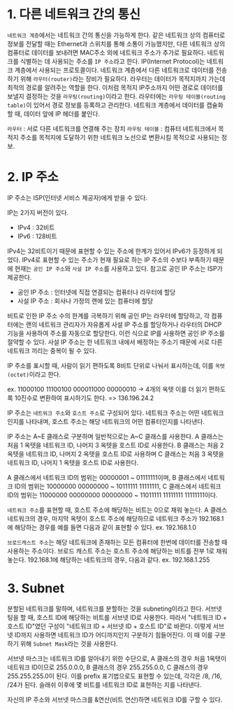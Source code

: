 # 1. 다른 네트워크 간의 통신

`네트워크 계층`에서는 네트워크 간의 통신을 가능하게 한다. 같은 네트워크 상의 컴퓨터로 정보를 전달할 때는 Ethernet과 스위치를 통해 소통이 가능했지만, 다른 네트워크 상의 컴퓨터로 데이터를 보내려면 MAC주소 외에 네트워크 주소가 추가로 필요하다.
네트워크를 식별하는 데 사용되는 주소를 `IP 주소`라고 한다. IP(Internet Protocol)는 네트워크 계층에서 사용되는 프로토콜이다. 네트워크 계층에서 다른 네트워크로 데이터를 전송하기 위해 `라우터(router)`라는 장비가 필요하다. 라우터는 데이터가 목적지까지 가는데 최적의 경로를 알려주는 역할을 한다. 이처럼 목적지 IP주소까지 어떤 경로로 데이터를 보낼지 결정하는 것을 `라우팅(routing)`이라고 한다. 라우터에는 `라우팅 테이블(routing table)`이 있어서 경로 정보를 등록하고 관리한다.
네트워크 계층에서 데이터를 캡슐화할 때, 데이터 앞에 IP 헤더를 붙인다.

`라우터` : 서로 다른 네트워크를 연결해 주는 장치
`라우팅 테이블` : 컴퓨터 네트워크에서 목적지 주소를 목적지에 도달하기 위한 네트워크 노선으로 변환시킬 목적으로 사용되는 정보.


# 2. IP 주소

IP 주소는 ISP(인터넷 서비스 제공자)에게 받을 수 있다.

IP는 2가지 버전이 있다.
- IPv4 : 32비트
- IPv6 : 128비트

IPv4는 32비트이기 때문에 표현할 수 있는 주소에 한계가 있어서 IPv6가 등장하게 되었다.
IPv4로 표현할 수 있는 주소가 현재 필요로 하는 IP 주소의 수보다 부족하기 때문에 현재는 `공인 IP 주소`와 `사설 IP 주소`를 사용하고 있다.
참고로 공인 IP 주소는 ISP가 제공한다.

- 공인 IP 주소 : 인터넷에 직접 연결되는 컴퓨터나 라우터에 할당
- 사설 IP 주소 : 회사나 가정의 랜에 있는 컴퓨터에 할당

비트로 인한 IP 주소 수의 한계를 극복하기 위해 공인 IP는 라우터에 할당하고, 각 컴퓨터에는 랜의 네트워크 관리자가 자유롭게 사설 IP 주소를 할당하거나 라우터의 DHCP 기능을 사용하여 주소를 자동으로 할당한다.
이런 식으로 IP를 사용하면 공인 IP 주소를 절약할 수 있다. 사설 IP 주소는 한 네트워크 내에서 배정하는 주소기 때문에 서로 다른 네트워크 끼리는 중복이 될 수 있다.

IP 주소를 표시할 때, 사람이 읽기 편하도록 8비트 단위로 나눠서 표시하는데, 이를 `옥텟(octet)`이라고 한다.

ex. 11000100 11100100 000011000 00000010 -> 4개의 옥텟
이를 더 읽기 편하도록 10진수로 변환하여 표시하기도 한다.
=> 136.196.24.2

IP 주소는 `네트워크 주소`와 `호스트 주소`로 구성되어 있다.
네트워크 주소는 어떤 네트워크인지를 나타내며, 호스트 주소는 해당 네트워크의 어떤 컴퓨터인지를 나타낸다.

IP 주소는 A\~E 클래스로 구분하며 일반적으로는 A\~C 클래스를 사용한다.
A 클래스는 처음 1 옥텟을 네트워크 ID, 나머지 3 옥텟을 호스트 ID로 사용한다.
B 클래스는 처음 2 옥텟을 네트워크 ID, 나머지 2 옥텟을 호스트 ID로 사용하며
C 클래스는 처음 3 옥텟을 네트워크 ID, 나머지 1 옥텟을 호스트 ID로 사용한다.

A 클래스에서 네트워크 ID의 범위는 00000001 ~ 01111111이며,
B 클래스에서 네트워크 ID의 범위는 10000000 00000000 ~ 10111111 11111111,
C 클래스에서 네트워크 ID의 범위는 11000000 00000000 00000000 ~ 11011111 11111111 11111111이다.

`네트워크 주소`를 표현할 때, 호스트 주소에 해당하는 비트는 0으로 채워 놓는다.
A 클래스 네트워크의 경우, 마지막 옥텟이 호스트 주소에 해당하므로 네트워크 주소가 192.168.1에 해당하는 경우를 예를 들면 다음과 같이 표현할 수 있다.
ex. 192.168.1.0

`브로드캐스트 주소`는 해당 네트워크에 존재하는 모든 컴퓨터에 한번에 데이터를 전송할 때 사용하는 주소이다.
브로드 캐스트 주소는 호스트 주소에 해당하는 비트를 전부 1로 채워 놓는다.
192.168.1에 해당하는 네트워크의 경우, 다음과 같다.
ex. 192.168.1.255


# 3. Subnet

분할된 네트워크를 말하며, 네트워크를 분할하는 것을 subneting이라고 한다. 서브넷팅을 할 때, 호스트 ID에 해당하는 비트를 서브넷 ID로 사용한다. 따라서 "네트워크 ID + 호스트 ID"였던 구성이 "네트워크 ID + 서브넷 ID + 호스트 ID"로 바뀐다. 이렇게 서브넷 ID까지 사용하면 네트워크 ID가 어디까지인지 구분하기 힘들어진다. 이 때 이를 구분하기 위해 `Subnet Mask`라는 것을 사용한다.

서브넷 마스크는 네트워크 ID를 알아내기 위한 수단으로, A 클래스의 경우 처음 1옥텟이 네트워크 ID이므로 255.0.0.0, B 클래스의 경우 255.255.0.0, C 클래스의 경우 255.255.255.0이 된다. 이를 prefix 표기법으로도 표현할 수 있는데, 각각은 /8, /16, /24가 된다. 슬래쉬 이후에 몇 비트를 네트워크 ID로 표현하는 지를 나타낸다.

자신의 IP 주소와 서브넷 마스크를 &연산(비트 연산)하면 네트워크 ID를 구할 수 있다.

